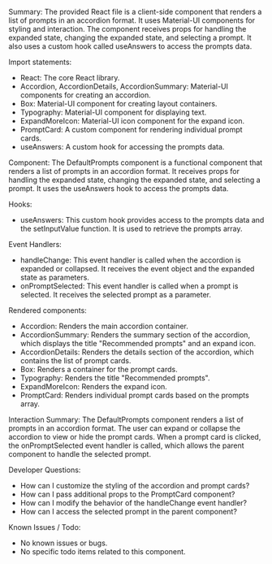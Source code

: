 Summary:
The provided React file is a client-side component that renders a list of prompts in an accordion format. It uses Material-UI components for styling and interaction. The component receives props for handling the expanded state, changing the expanded state, and selecting a prompt. It also uses a custom hook called useAnswers to access the prompts data.

Import statements:
- React: The core React library.
- Accordion, AccordionDetails, AccordionSummary: Material-UI components for creating an accordion.
- Box: Material-UI component for creating layout containers.
- Typography: Material-UI component for displaying text.
- ExpandMoreIcon: Material-UI icon component for the expand icon.
- PromptCard: A custom component for rendering individual prompt cards.
- useAnswers: A custom hook for accessing the prompts data.

Component:
The DefaultPrompts component is a functional component that renders a list of prompts in an accordion format. It receives props for handling the expanded state, changing the expanded state, and selecting a prompt. It uses the useAnswers hook to access the prompts data.

Hooks:
- useAnswers: This custom hook provides access to the prompts data and the setInputValue function. It is used to retrieve the prompts array.

Event Handlers:
- handleChange: This event handler is called when the accordion is expanded or collapsed. It receives the event object and the expanded state as parameters.
- onPromptSelected: This event handler is called when a prompt is selected. It receives the selected prompt as a parameter.

Rendered components:
- Accordion: Renders the main accordion container.
- AccordionSummary: Renders the summary section of the accordion, which displays the title "Recommended prompts" and an expand icon.
- AccordionDetails: Renders the details section of the accordion, which contains the list of prompt cards.
- Box: Renders a container for the prompt cards.
- Typography: Renders the title "Recommended prompts".
- ExpandMoreIcon: Renders the expand icon.
- PromptCard: Renders individual prompt cards based on the prompts array.

Interaction Summary:
The DefaultPrompts component renders a list of prompts in an accordion format. The user can expand or collapse the accordion to view or hide the prompt cards. When a prompt card is clicked, the onPromptSelected event handler is called, which allows the parent component to handle the selected prompt.

Developer Questions:
- How can I customize the styling of the accordion and prompt cards?
- How can I pass additional props to the PromptCard component?
- How can I modify the behavior of the handleChange event handler?
- How can I access the selected prompt in the parent component?

Known Issues / Todo:
- No known issues or bugs.
- No specific todo items related to this component.